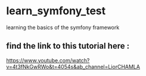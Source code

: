 # learn_symfony_test
learning the basics of the symfony framework
## find the link to this tutorial here :
https://www.youtube.com/watch?v=4t3fNkGwRWo&t=4054s&ab_channel=LiorCHAMLA

